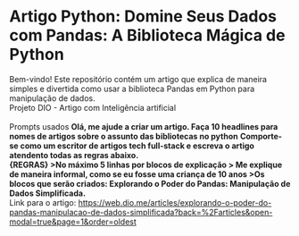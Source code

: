 # Artigo Python: Domine Seus Dados com Pandas: A Biblioteca Mágica de Python<br>
Bem-vindo! Este repositório contém um artigo que explica de maneira simples e divertida como usar a biblioteca Pandas em Python para manipulação de dados.<br>
Projeto DIO - Artigo com Inteligência artificial<br>
<br>
Prompts usados
**Olá, me ajude a criar um artigo. Faça 10  headlines para nomes de artigos sobre o assunto das bibliotecas no python**
**Comporte-se como um escritor de artigos tech full-stack e escreva o artigo atendento todas as regras abaixo. <br>
{REGRAS}  >No máximo 5 linhas por blocos de explicação > Me explique de maneira informal, como se eu fosse uma criança de 10 anos >Os blocos que serão criados: Explorando o Poder do Pandas: Manipulação de Dados Simplificada.**<br>
Link para o artigo: https://web.dio.me/articles/explorando-o-poder-do-pandas-manipulacao-de-dados-simplificada?back=%2Farticles&open-modal=true&page=1&order=oldest
